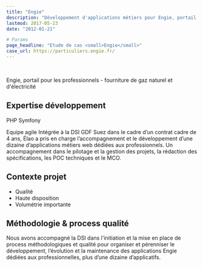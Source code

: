 ```yaml
---
title: "Engie"
description: "Développement d'applications métiers pour Engie, portail pour les professionnels. Technologies employées : PHP, Symfony."
lastmod: 2017-05-23
date: "2012-01-21"

# Params
page_headline: "Etude de cas <small>Engie</small>"
case_url: https://particuliers.engie.fr/
---
```

<section class="preview">
    <div class="col-lg-9 frame">
        <a href="https://particuliers.engie.fr/" target="_blank" class="frame__link">
          <img data-slideshow="illustration" src="images/etudes-de-cas/engie_mockup1.jpg" alt="">
        </a>
    </div>
    <div class="col-lg-3 frame--side pull-right">
        <img data-slideshow-thumb="illustration" src="images/etudes-de-cas/engie_mockup1.jpg" alt="" class="active">
        <img data-slideshow-thumb="illustration" src="images/etudes-de-cas/engie.png" alt="">
    </div>
</section>
<div class="clearfix"></div>
<section>
    <p class="description">Engie, portail pour les professionnels - fourniture de gaz naturel et d'électricité</p>
    <article>
        <h2>Expertise développement</h2>
        <a class="tag tag--small">PHP</a>
        <a class="tag tag--small">Symfony</a>
        <p>Equipe agile Intégrée à la DSI GDF Suez dans le cadre d’un contrat cadre de 4 ans, Élao a pris en charge l’accompagnement et le développement d’une dizaine d’applications métiers web dédiées aux professionnels. Un accompagnement dans le pilotage et la gestion des projets, la rédaction des spécifications, les POC techniques et le MCO.</p>
    </article>
    <article>
        <h2>Contexte projet</h2>
        <ul class="red-square">
            <li><span>Qualité</span></li>
            <li><span>Haute disposition</span></li>
            <li><span>Volumétrie importante</span></li>
        </ul>
    </article>
    <article>
        <h2>Méthodologie & process qualité</h2>
        <p>Nous avons accompagné la DSI dans l'initiation et la mise en place de process méthodologiques et qualité pour organiser et pérenniser le développement, l’évolution et la maintenance des applications Engie dédiées aux professionnelles, plus d’une dizaine d’applicatifs.</p>
    </article>
</section>
